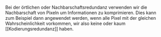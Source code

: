 Bei der örtlichen oder Nachbarschaftsredundanz verwenden wir die Nachbarschaft von Pixeln um Informationen zu komprimieren. Dies kann zum Beispiel dann angewendet werden, wenn alle Pixel mit der gleichen Wahrscheinlichkeit vorkommen, wir also keine oder kaum [[Kodierungsredundanz]] haben.